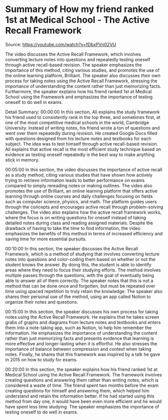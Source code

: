 # Summary of How my friend ranked 1st at Medical School - The Active Recall Framework

Source: https://youtube.com/watch?v=fDbxPVn02VU

The video discusses the Active Recall Framework, which involves converting lecture notes into questions and repeatedly testing oneself through active recall-based revision. The speaker emphasizes the importance of this method, citing various studies, and promotes the use of the online learning platform, Brilliant. The speaker also discusses their own process for taking notes using the Active Recall Framework, stressing the importance of understanding the content rather than just memorizing facts. Furthermore, the speaker explains how his friend ranked 1st at Medical School using the Framework and emphasizes the importance of testing oneself to do well in exams.

Detail Summary: 
00:00:00
In this section, Ali explains the study framework his friend used to consistently rank in the top three, and sometimes first, at one of the most competitive medical schools in the world, Cambridge University. Instead of writing notes, his friend wrote a ton of questions and went over them repeatedly during revision. He created Google Docs filled with questions designed from his lecture notes and textbooks for each subject. The idea was to test himself through active recall-based revision. Ali explains that active recall is the most efficient study technique based on evidence as testing oneself repeatedly is the best way to make anything stick in memory.

00:05:00
In this section, the video discusses the importance of active recall as a study method, citing various studies that have shown how actively trying to retrieve information leads to better performance on exams compared to simply rereading notes or making outlines. The video also promotes the use of Brilliant, an online learning platform that offers active learning through online courses and daily challenges focusing on fields such as computer science, physics, and math. The platform guides users through the concepts and encourages active recall through problem-solving challenges. The video also explains how the active recall framework works, where the focus is on writing questions for oneself instead of taking detailed notes during class and reading assigned materials. Despite the drawback of having to take the time to find information, the video emphasizes the benefits of this method in terms of increased efficiency and saving time for more essential pursuits.

00:10:00
In this section, the speaker discusses the Active Recall Framework, which is a method of studying that involves converting lecture notes into questions and color-coding them based on whether or not the student knows the answer. By doing this, the student is able to identify areas where they need to focus their studying efforts. The method involves multiple passes through the questions, with the goal of eventually being able to answer all of them correctly. The speaker notes that this is not a method that can be done once and forgotten, but must be repeated over time using spaced repetition to truly retain the knowledge. The speaker also shares their personal use of the method, using an app called Notion to organize their notes and questions.

00:15:00
In this section, the speaker discusses his own process for taking notes using the Active Recall Framework. He explains that he takes screen grabs of graphs and diagrams from lecture notes and textbooks and enters them into a note-taking app, such as Notion, to help him remember the information. He emphasizes the importance of understanding the content rather than just memorizing facts and presents evidence that learning is more effective and longer-lasting when it is effortful. He also stresses the importance of balance between compression and context when taking notes. Finally, he shares that this framework was inspired by a talk he gave in 2015 on how to study for exams.

00:20:00
In this section, the speaker explains how his friend ranked 1st at Medical School using the Active Recall Framework. The framework involves creating questions and answering them rather than writing notes, which is considered a waste of time. The friend spent two months before the exam creating questions for himself and answering them, which helped him understand and retain the information better. If he had started using this method from day one, it would have been even more efficient and he would have spent less time studying. The speaker emphasizes the importance of testing oneself to do well in exams.

